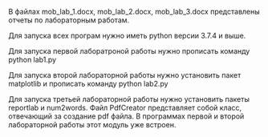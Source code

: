 В файлах mob_lab_1.docx, mob_lab_2.docx, mob_lab_3.docx представлены отчеты по лабораторным работам.

Для запуска всех програм нужно иметь python версии 3.7.4 и выше.

Для запуска первой лаборатроной работы нужно прописать команду python lab1.py

Для запуска второй лабораторной работы нужно установить пакет matplotlib и прописать команду python lab2.py

Для запуска третьей лабораторной работы нужно установить пакеты reportlab и num2words. Файл PdfCreator представляет собой класс, отвечающий за создание pdf файла. В программах первой и второй лабораторной работы этот модуль уже встроен. 
